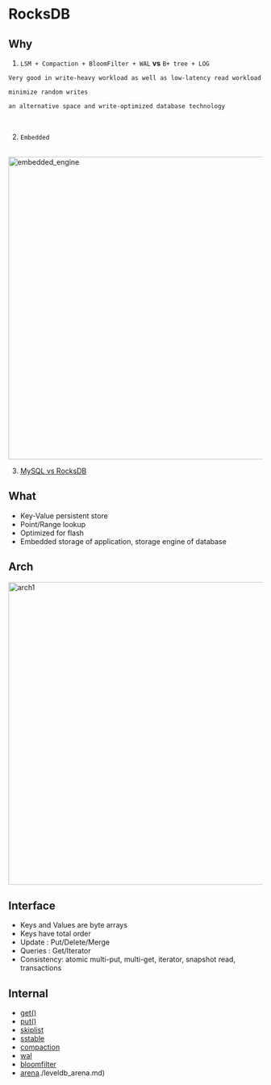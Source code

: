 # RocksDB

## Why
1. `LSM + Compaction + BloomFilter + WAL` **vs** `B+ tree + LOG`
```
Very good in write-heavy workload as well as low-latency read workload

minimize random writes

an alternative space and write-optimized database technology
```
<br/>

2. `Embedded`
<br/>
<img src="https://user-images.githubusercontent.com/16873751/96497419-80ca3400-11ff-11eb-9a79-62ca5212d408.png" alt="embedded_engine" width="600"/>

<br/>

3. [MySQL vs RocksDB](./rocksdb_vs_mysql.md)

## What
- Key-Value persistent store
- Point/Range lookup
- Optimized for flash
- Embedded storage of application, storage engine of database

## Arch


<img src="https://user-images.githubusercontent.com/16873751/96756920-979c9200-1389-11eb-984c-34957c8248a5.png" alt="arch1" width="600"/>  


## Interface
- Keys and Values are byte arrays
- Keys have total order
- Update : Put/Delete/Merge
- Queries : Get/Iterator
- Consistency: atomic multi-put, multi-get, iterator, snapshot read, transactions

## Internal  
- [get()](./leveldb_read.md)
- [put()](./leveldb_write.md)
- [skiplist](./leveldb_skiplist.md)
- [sstable](./leveldb_sstable.md)
- [compaction](./leveldb_compaction.md)
- [wal](./leveldb_write_ahead_log.md)
- [bloomfilter](./leveldb_bloomfilter.md)
- [arena]()./leveldb_arena.md)